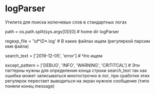 # logParser
Утилита для поиска колючевых слов в стандартных логах


path = os.path.split(sys.argv[0])[0]  # home dir logParser

regexp_file = '\d*\D*.log' # В каких файлах ищем (регуляркой парсим имя файла)

search_text = ['2019-12-05', 'error'] # Что ищем

except_pattern = ['DEBUG', 'INFO', 'WARNING', 'CRITITCAL'] # Эти паттерны нужны для определения конца строки search_text
так как ошибка может записываться многострочно в лог, при сработке этих регулярок перестает выводиться на экран
нужное сообщение (типо поняли конец message)
